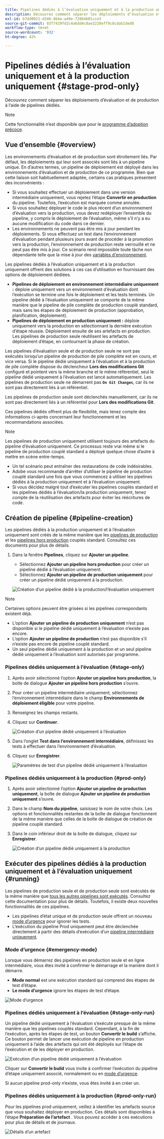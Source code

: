 ```yaml
---
title: Pipelines dédiés à l’évaluation uniquement et à la production uniquement
description: Découvrez comment séparer les déploiements d’évaluation et de production à l’aide de pipelines dédiés.
exl-id: b7dd0021-d346-464a-a49e-72864b01cce3
source-git-commit: 03f7429fd2c4a6dd4c8ae3228eff9c8cdab1ded8
workflow-type: tm+mt
source-wordcount: '932'
ht-degree: 42%

---
```


# Pipelines dédiés à l’évaluation uniquement et à la production uniquement {#stage-prod-only}

Découvrez comment séparer les déploiements d’évaluation et de production à l’aide de pipelines dédiés.

>[!NOTE]
>
>Cette fonctionnalité n’est disponible que pour le [programme d’adoption précoce](/help/release-notes/current.md#early-adoption).

## Vue d’ensemble {#overview}

Les environnements d’évaluation et de production sont étroitement liés. Par défaut, les déploiements qui leur sont associés sont liés à un pipeline unique. En d’autres termes, un pipeline de déploiement est déployé dans les environnements d’évaluation et de production de ce programme. Bien que cette liaison soit habituellement adaptée, certains cas pratiques présentent des inconvénients :

* Si vous souhaitez effectuer un déploiement dans une version intermédiaire uniquement, vous rejetez l’étape **Convertir en production** du pipeline. Toutefois, l’exécution est marquée comme annulée.
* Si vous souhaitez déployer le code le plus récent d’un environnement d’évaluation vers la production, vous devez redéployer l’ensemble du pipeline, y compris le déploiement de l’évaluation, même s’il n’y a eu aucune modification du code dans ce dernier.
* Les environnements ne peuvent pas être mis à jour pendant les déploiements. Si vous effectuez un test dans l’environnement d’évaluation pendant plusieurs jours avant de procéder à la promotion vers la production, l’environnement de production reste verrouillé et ne peut pas être mis à jour. Ce scénario rend impossible toute tâche non dépendante telle que la mise à jour des [variables d&#39;environnement](/help/getting-started/build-environment.md#environment-variables).

Les pipelines dédiés à l’évaluation uniquement et à la production uniquement offrent des solutions à ces cas d’utilisation en fournissant des options de déploiement dédiées.

* **Pipelines de déploiement en environnement intermédiaire uniquement :** déploie uniquement vers un environnement d’évaluation dont l’exécution se termine une fois le déploiement et les tests terminés. Un pipeline dédié à l’évaluation uniquement se comporte de la même manière que le pipeline de pile complète de production couplé standard, mais sans les étapes de déploiement de production (approbation, planification, déploiement).
* **Pipelines de déploiement en production uniquement :** déploie uniquement vers la production en sélectionnant la dernière exécution d’étape réussie. Déploiement ensuite de ses artefacts en production. Les pipelines de production seule réutilisent les artefacts de déploiement d’étape, en contournant la phase de création.

Les pipelines d’évaluation seule et de production seule ne sont pas exécutés lorsqu’un pipeline de production de pile complète est en cours, et vice versa. Si le pipeline dédié uniquement à l’évaluation et à la production de pile complète dispose du déclencheur **Lors des modifications Git** configuré et pointent vers la même branche et le même référentiel, seul le pipeline dédié uniquement à l’évaluation est lancé automatiquement. Les pipelines de production seule ne démarrent pas **`On Git Changes`**, car ils ne sont pas directement liés à un référentiel.

Les pipelines de production seule sont déclenchés manuellement, car ils ne sont pas directement liés à un référentiel pour **Lors des modifications Git**.

Ces pipelines dédiés offrent plus de flexibilité, mais tenez compte des informations ci-après concernant leur fonctionnement et les recommandations associées.

>[!NOTE]
>
>Les pipelines de production uniquement utilisent toujours des artefacts du pipeline d’évaluation uniquement. Ce processus reste vrai même si le pipeline de production couplé standard a déployé quelque chose d’autre à mettre en scène entre-temps.
>
>* Un tel scénario peut entraîner des restaurations de code indésirables.
>* Adobe vous recommande d’arrêter d’utiliser le pipeline de production couplé standard une fois que vous commencez à utiliser les pipelines dédiés à la production uniquement et à l’évaluation uniquement.
>* Si vous décidez malgré tout d’exécuter les pipelines couplés standard et les pipelines dédiés à l’évaluation/la production uniquement, tenez compte de la réutilisation des artefacts pour éviter les réécritures de code.

## Création de pipeline {#pipeline-creation}

Les pipelines dédiés à la production uniquement et à l’évaluation uniquement sont créés de la même manière que les [pipelines de production](/help/using/production-pipelines.md) et les [pipelines hors production](/help/using/non-production-pipelines.md) couplés standard. Consultez ces documents pour plus de détails.

1. Dans la fenêtre **Pipelines**, cliquez sur **Ajouter un pipeline**.

   * Sélectionnez **Ajouter un pipeline hors production** pour créer un pipeline dédié à l’évaluation uniquement.
   * Sélectionnez **Ajouter un pipeline de production uniquement** pour créer un pipeline dédié uniquement à la production.

   ![Création d’un pipeline dédié à la production/l’évaluation uniquement](/help/assets/configure-pipelines/prod-stage-pipelines.png)

>[!NOTE]
>
>Certaines options peuvent être grisées si les pipelines correspondants existent déjà.
>
>* L’option **Ajouter un pipeline de production uniquement** n’est pas disponible si le pipeline dédié uniquement à l’évaluation n’existe pas encore.
>* L’option **Ajouter un pipeline de production** n’est pas disponible s’il n’existe pas encore de pipeline couplé standard.
>* Un seul pipeline dédié uniquement à la production et un seul pipeline dédié uniquement à l’évaluation sont autorisés par programme.

### Pipelines dédiés uniquement à l’évaluation {#stage-only}

1. Après avoir sélectionné l’option **Ajouter un pipeline hors production**, la boîte de dialogue **Ajouter un pipeline hors production** s’ouvre.
1. Pour créer un pipeline intermédiaire uniquement, sélectionnez l’environnement intermédiaire dans le champ **Environnements de déploiement éligible** pour votre pipeline.
1. Renseignez les champs restants.
1. Cliquez sur **Continuer**.

   ![Création d’un pipeline dédié uniquement à l’évaluation](/help/assets/configure-pipelines/stage-only.png)

1. Dans l’onglet **Test dans l’environnement intermédiaire**, définissez les tests à effectuer dans l’environnement d’évaluation.
1. Cliquez sur **Enregistrer**.

   ![Paramètres de test d’un pipeline dédié uniquement à l’évaluation](/help/assets/configure-pipelines/stage-only-test.png)

### Pipelines dédiés uniquement à la production {#prod-only}

1. Après avoir sélectionné l’option **Ajouter un pipeline de production uniquement**, la boîte de dialogue **Ajouter un pipeline de production uniquement** s’ouvre.
1. Dans le champ **Nom du pipeline**, saisissez le nom de votre choix. Les options et fonctionnalités restantes de la boîte de dialogue fonctionnent de la même manière que celles de la boîte de dialogue de création de pipeline couplé standard.
1. Dans le coin inférieur droit de la boîte de dialogue, cliquez sur **Enregistrer**.

   ![Création d’un pipeline dédié uniquement à la production](/help/assets/configure-pipelines/prod-only-pipeline.png)

## Exécuter des pipelines dédiés à la production uniquement et à l’évaluation uniquement {#running}

Les pipelines de production seule et de production seule sont exécutés de la même manière que [tous les autres pipelines sont exécutés](/help/using/managing-pipelines.md#running-pipelines). Consultez cette documentation pour plus de détails. Toutefois, il existe deux nouvelles fonctionnalités de ces pipelines.

* Les pipelines d’état unique et de production seule offrent un nouveau [mode d’urgence](#emergency-mode) pour ignorer les tests.
* L’exécution du pipeline Prod uniquement peut être déclenchée directement à partir des détails d’exécution d’un [pipeline intermédiaire uniquement](#stage-only-run).

### Mode d’urgence {#emergency-mode}

Lorsque vous démarrez des pipelines en production seule et en ligne intermédiaire, vous êtes invité à confirmer le démarrage et la manière dont il démarre.

* **Mode normal** est une exécution standard qui comprend des étapes de test d’étape.
* **Le mode d’urgence** ignore les étapes de test d’étape.

![Mode d’urgence](/help/assets/configure-pipelines/emergency-mode.png)

### Pipelines dédiés uniquement à l’évaluation {#stage-only-run}

Un pipeline dédié uniquement à l’évaluation s’exécute presque de la même manière que les pipelines couplés standard. Cependant, à la fin de l’exécution, après les étapes de test, un bouton **Convertir le build** s’affiche. Ce bouton permet de lancer une exécution de pipeline en production uniquement à l’aide des artefacts qui ont été déployés sur l’étape de l’exécution et de les déployer en production.

![Exécution d’un pipeline dédié uniquement à l’évaluation](/help/assets/configure-pipelines/stage-only-pipeline-run.png)

Cliquer sur **Convertir le build** vous invite à confirmer l’exécution du pipeline d’étape uniquement associé, normalement ou en [mode d’urgence](#emergency-mode).

Si aucun pipeline prod-only n’existe, vous êtes invité à en créer un.

### Pipelines dédiés uniquement à la production {#prod-only-run}

Pour les pipelines prod uniquement, veillez à identifier les artefacts source que vous souhaitez déployer en production. Ces détails sont disponibles à l’étape **Préparation de l’artefact** . Vous pouvez accéder à ces exécutions pour plus de détails et de journaux.

![Détails d’un artefact](/help/assets/configure-pipelines/prod-only-pipeline-run.png)
